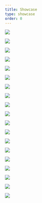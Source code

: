 ```yaml
---
title: Showcase
type: showcase
order: 0
---
```


![](../images/showcase/20181101180507.png)

![](../images/showcase/20181101183221.jpg)

[![](../images/showcase/20181025100021.jpg)](https://www.taptap.com/app/142361)

![](../images/showcase/20180820-232033.png)

![](../images/showcase/qiu_qiu_da_mao_xian.jpg)

[![](../images/showcase/20180516115447.jpg)](https://itunes.apple.com/cn/app/id524690790?mt=8)

[![](../images/showcase/20180209121034.png)](https://itunes.apple.com/cn/app/ar%E6%B1%AA%E6%B1%AA-%E8%AE%A9%E8%90%8C%E5%AE%A0%E9%99%AA%E4%BC%B4%E4%BD%A0%E6%AF%8F%E4%B8%80%E5%A4%A9/id1325557427?mt=8)

[![](../images/showcase/20180105120101.png)](https://h5.qzone.qq.com/app/open/1106265596/home?_happ=1&_proxy=1&_wv=145191)

[![](../images/showcase/20180105115555.png)](https://itunes.apple.com/cn/app/%E8%B4%9D%E8%B4%9D%E5%9B%BD%E5%AD%A6-%E5%8A%A8%E7%94%BB%E7%89%88/id1106282231?mt=8)

[![](../images/showcase/20180105114648.png)](http://app.hicloud.com/app/C10682479)

[![](../images/showcase/20180105114130.png)](https://play.google.com/store/apps/details?id=com.gameabc.slots.amazing)

[![](../images/showcase/20180105112147.png)](https://itunes.apple.com/cn/app/%E9%85%B7%E8%9B%8B/id1301107026?mt=8)

![](../images/showcase/img01.jpg)

![](../images/showcase/1662795329.png)

![](../images/showcase/20170925113613.png)

![](../images/showcase/20170321162927.jpg)

![](../images/showcase/20161202112538.jpg)

![](../images/showcase/201612021143201.png)

![](../images/showcase/20140115095841833.jpg)